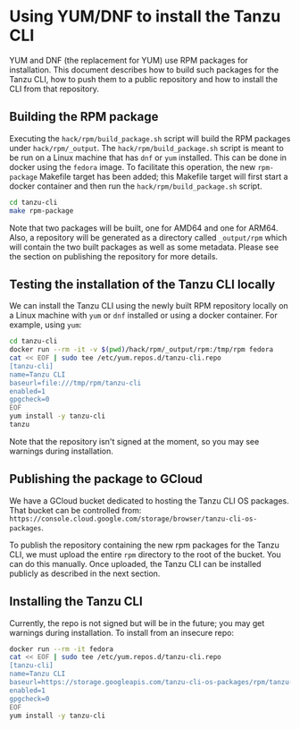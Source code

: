 # Using YUM/DNF to install the Tanzu CLI

YUM and DNF (the replacement for YUM) use RPM packages for installation. This document describes how to
build such packages for the Tanzu CLI, how to push them to a public repository and how to install the CLI
from that repository.

## Building the RPM package

Executing the `hack/rpm/build_package.sh` script will build the RPM packages under `hack/rpm/_output`.
The `hack/rpm/build_package.sh` script is meant to be run on a Linux machine that has `dnf` or `yum` installed.
This can be done in docker using the `fedora` image. To facilitate this operation, the new `rpm-package`
Makefile target has been added; this Makefile target will first start a docker
container and then run the `hack/rpm/build_package.sh` script.

```bash
cd tanzu-cli
make rpm-package
```

Note that two packages will be built, one for AMD64 and one for ARM64.
Also, a repository will be generated as a directory called `_output/rpm` which will contain the two
built packages as well as some metadata. Please see the section on publishing the repository for more details.

## Testing the installation of the Tanzu CLI locally

We can install the Tanzu CLI using the newly built RPM repository locally on a Linux machine with `yum` or `dnf`
installed or using a docker container. For example, using `yum`:

```bash
cd tanzu-cli
docker run --rm -it -v $(pwd)/hack/rpm/_output/rpm:/tmp/rpm fedora
cat << EOF | sudo tee /etc/yum.repos.d/tanzu-cli.repo
[tanzu-cli]
name=Tanzu CLI
baseurl=file:///tmp/rpm/tanzu-cli
enabled=1
gpgcheck=0
EOF
yum install -y tanzu-cli
tanzu
```

Note that the repository isn't signed at the moment, so you may see warnings during installation.

## Publishing the package to GCloud

We have a GCloud bucket dedicated to hosting the Tanzu CLI OS packages. That bucket can be controlled from:
`https://console.cloud.google.com/storage/browser/tanzu-cli-os-packages`.

To publish the repository containing the new rpm packages for the Tanzu CLI, we must upload the entire `rpm`
directory to the root of the bucket. You can do this manually. Once uploaded, the Tanzu CLI can be installed
publicly as described in the next section.

## Installing the Tanzu CLI

Currently, the repo is not signed but will be in the future; you may get warnings during installation.
To install from an insecure repo:

```bash
docker run --rm -it fedora
cat << EOF | sudo tee /etc/yum.repos.d/tanzu-cli.repo
[tanzu-cli]
name=Tanzu CLI
baseurl=https://storage.googleapis.com/tanzu-cli-os-packages/rpm/tanzu-cli
enabled=1
gpgcheck=0
EOF
yum install -y tanzu-cli
```

